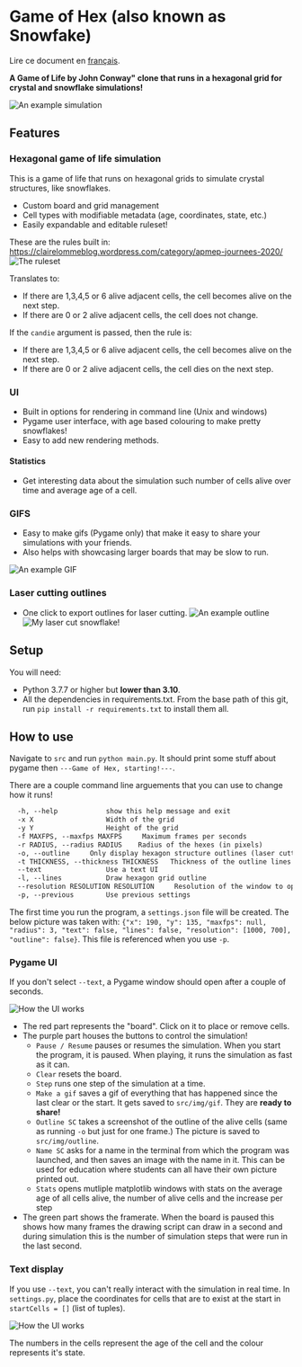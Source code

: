 # Game of Hex (also known as Snowfake)

Lire ce document en [français](README_FR.md).

**A Game of Life by John Conway" clone that runs in a hexagonal grid for crystal and snowflake simulations!**

![An example simulation](assets/readme/ex.png)

## Features

### Hexagonal game of life simulation

This is a game of life that runs on hexagonal grids to simulate crystal structures, like snowflakes.

- Custom board and grid management
- Cell types with modifiable metadata (age, coordinates, state, etc.)
- Easily expandable and editable ruleset!

These are the rules built in:
<https://clairelommeblog.wordpress.com/category/apmep-journees-2020/>
![The ruleset](assets/readme/rules.jpg)

Translates to:

- If there are 1,3,4,5 or 6 alive adjacent cells, the cell becomes alive on the next step.
- If there are 0 or 2 alive adjacent cells, the cell does not change.

If the `candie` argument is passed, then the rule is:

- If there are 1,3,4,5 or 6 alive adjacent cells, the cell becomes alive on the next step.
- If there are 0 or 2 alive adjacent cells, the cell dies on the next step.

### UI

- Built in options for rendering in command line (Unix and windows)
- Pygame user interface, with age based colouring to make pretty snowflakes!
- Easy to add new rendering methods.

#### Statistics

- Get interesting data about the simulation such number of cells alive over time and average age of a cell.

### GIFS

- Easy to make gifs (Pygame only) that make it easy to share your simulations with your friends.
- Also helps with showcasing larger boards that may be slow to run.

![An example GIF](assets/readme/exgif.gif)

### Laser cutting outlines

- One click to export outlines for laser cutting.
![An example outline](assets/readme/exoutline.png)
![My laser cut snowflake!](assets/readme/lasercutsnowflake.jpg)

## Setup

You will need:

- Python 3.7.7 or higher but **lower than 3.10**.
- All the dependencies in requirements.txt. From the base path of this git, run `pip install -r requirements.txt` to install them all.

## How to use

Navigate to `src` and run `python main.py`. It should print some stuff about pygame then `---Game of Hex, starting!---`.

There are a couple command line arguements that you can use to change how it runs!

```txt
  -h, --help            show this help message and exit
  -x X                  Width of the grid
  -y Y                  Height of the grid
  -f MAXFPS, --maxfps MAXFPS     Maximum frames per seconds
  -r RADIUS, --radius RADIUS    Radius of the hexes (in pixels)
  -o, --outline     Only display hexagon structure outlines (laser cutting)
  -t THICKNESS, --thickness THICKNESS   Thickness of the outline lines (might be important for laser cutters.)
  --text                Use a text UI
  -l, --lines           Draw hexagon grid outline
  --resolution RESOLUTION RESOLUTION     Resolution of the window to open
  -p, --previous        Use previous settings
```

The first time you run the program, a `settings.json` file will be created. The below picture was taken with: `{"x": 190, "y": 135, "maxfps": null, "radius": 3, "text": false, "lines": false, "resolution": [1000, 700], "outline": false}`. This file is referenced when you use `-p`.

### Pygame UI

If you don't select `--text`, a Pygame window should open after a couple of seconds.

![How the UI works](assets/readme/ui.png)

- The red part represents the "board". Click on it to place or remove cells.
- The purple part houses the buttons to control the simulation!
  - `Pause / Resume` pauses or resumes the simulation. When you start the program, it is paused. When playing, it runs the simulation as fast as it can.
  - `Clear` resets the board.
  - `Step` runs one step of the simulation at a time.
  - `Make a gif` saves a gif of everything that has happened since the last clear or the start. It gets saved to `src/img/gif`. They are **ready to share!**
  - `Outline SC` takes a screenshot of the outline of the alive cells (same as running `-o` but just for one frame.) The picture is saved to `src/img/outline`.
  - `Name SC` asks for a name in the terminal from which the program was launched, and then saves an image with the name in it. This can be used for education where students can all have their own picture printed out.
  - `Stats` opens mutliple matplotlib windows with stats on the average age of all cells alive, the number of alive cells and the increase per step
- The green part shows the framerate. When the board is paused this shows how many frames the drawing script can draw in a second and during simulation this is the number of simulation steps that were run in the last second.

### Text display

If you use `--text`, you can't really interact with the simulation in real time. In `settings.py`, place the coordinates for cells that are to exist at the start in `startCells = []` (list of tuples).

![How the UI works](assets/readme/text.jpg)

The numbers in the cells represent the age of the cell and the colour represents it's state.
